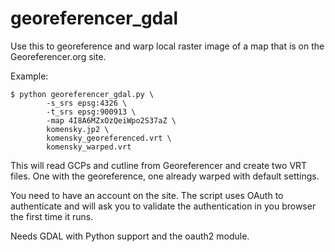 georeferencer_gdal
==================

Use this to georeference and warp local raster image of a map
that is on the Georeferencer.org site.

Example:

    $ python georeferencer_gdal.py \
            -s_srs epsg:4326 \
            -t_srs epsg:900913 \
            -map 4I8A6MZxOzQeiWpo2S37aZ \
            komensky.jp2 \
            komensky_georeferenced.vrt \
            komensky_warped.vrt

This will read GCPs and cutline from Georeferencer and create
two VRT files. One with the georeference, one already warped
with default settings.

You need to have an account on the site. The script uses OAuth
to authenticate and will ask you to validate the authentication
in you browser the first time it runs.

Needs GDAL with Python support and the oauth2 module.
